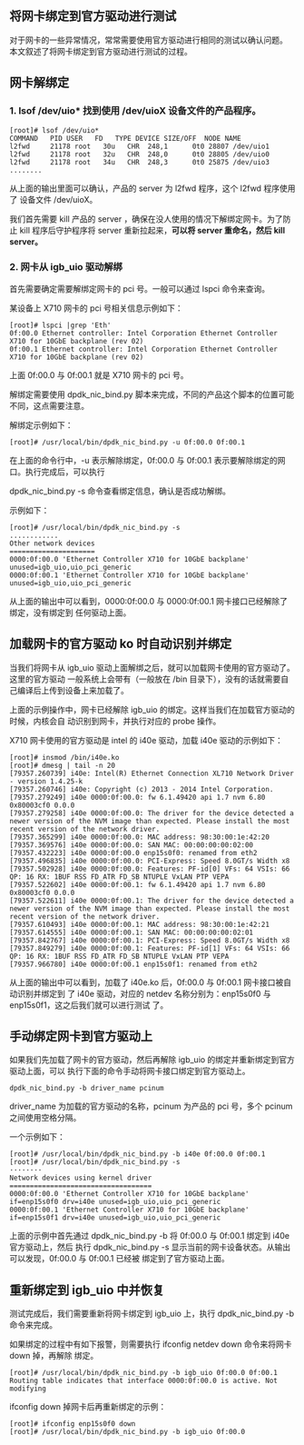 ## 将网卡绑定到官方驱动进行测试

对于网卡的一些异常情况，常常需要使用官方驱动进行相同的测试以确认问题。
本文叙述了将网卡绑定到官方驱动进行测试的过程。

## 网卡解绑定

### 1. lsof /dev/uio* 找到使用 /dev/uioX 设备文件的产品程序。

```
[root]# lsof /dev/uio*
COMMAND   PID USER   FD   TYPE DEVICE SIZE/OFF  NODE NAME
l2fwd     21178 root   30u   CHR  248,1      0t0 28807 /dev/uio1
l2fwd     21178 root   32u   CHR  248,0      0t0 28805 /dev/uio0
l2fwd     21178 root   34u   CHR  248,3      0t0 25875 /dev/uio3
........
```

从上面的输出里面可以确认，产品的 server 为 l2fwd 程序，这个 l2fwd 程序使用了
设备文件 /dev/uioX。

我们首先需要 kill 产品的 server ，确保在没人使用的情况下解绑定网卡。为了防止 
kill 程序后守护程序将 server 重新拉起来，**可以将 server 重命名，然后 kill server。**

### 2. 网卡从 igb_uio 驱动解绑

首先需要确定需要解绑定网卡的 pci 号。一般可以通过 lspci 命令来查询。

某设备上 X710 网卡的 pci 号相关信息示例如下：

```
[root]# lspci |grep 'Eth'
0f:00.0 Ethernet controller: Intel Corporation Ethernet Controller X710 for 10GbE backplane (rev 02)
0f:00.1 Ethernet controller: Intel Corporation Ethernet Controller X710 for 10GbE backplane (rev 02)
```

上面 0f:00.0 与 0f:00.1 就是 X710 网卡的 pci 号。

解绑定需要使用 dpdk_nic_bind.py 脚本来完成，不同的产品这个脚本的位置可能不同，这点需要注意。

解绑定示例如下：

```
[root]# /usr/local/bin/dpdk_nic_bind.py -u 0f:00.0 0f:00.1
```

在上面的命令行中，-u 表示解除绑定，0f:00.0 与 0f:00.1 表示要解除绑定的网口。执行完成后，可以执行

dpdk_nic_bind.py -s 命令查看绑定信息，确认是否成功解绑。

示例如下：

```
[root]# /usr/local/bin/dpdk_nic_bind.py -s
............
Other network devices
=====================
0000:0f:00.0 'Ethernet Controller X710 for 10GbE backplane' unused=igb_uio,uio_pci_generic
0000:0f:00.1 'Ethernet Controller X710 for 10GbE backplane' unused=igb_uio,uio_pci_generic

```

从上面的输出中可以看到，0000:0f:00.0 与 0000:0f:00.1 网卡接口已经解除了绑定，没有绑定到
任何驱动上面。

## 加载网卡的官方驱动 ko 时自动识别并绑定

当我们将网卡从 igb_uio 驱动上面解绑之后，就可以加载网卡使用的官方驱动了。这里的官方驱动
一般系统上会带有（一般放在 /bin 目录下），没有的话就需要自己编译后上传到设备上来加载了。

上面的示例操作中，网卡已经解除 igb_uio 的绑定。这样当我们在加载官方驱动的时候，内核会自
动识别到网卡，并执行对应的 probe 操作。

X710 网卡使用的官方驱动是 intel 的 i40e 驱动，加载 i40e 驱动的示例如下：

```
[root]# insmod /bin/i40e.ko 
[root]# dmesg | tail -n 20
[79357.260739] i40e: Intel(R) Ethernet Connection XL710 Network Driver - version 1.4.25-k
[79357.260746] i40e: Copyright (c) 2013 - 2014 Intel Corporation.
[79357.279249] i40e 0000:0f:00.0: fw 6.1.49420 api 1.7 nvm 6.80 0x80003cf0 0.0.0
[79357.279258] i40e 0000:0f:00.0: The driver for the device detected a newer version of the NVM image than expected. Please install the most recent version of the network driver.
[79357.365299] i40e 0000:0f:00.0: MAC address: 98:30:00:1e:42:20
[79357.369576] i40e 0000:0f:00.0: SAN MAC: 00:00:00:00:02:00
[79357.432223] i40e 0000:0f:00.0 enp15s0f0: renamed from eth2
[79357.496835] i40e 0000:0f:00.0: PCI-Express: Speed 8.0GT/s Width x8
[79357.502928] i40e 0000:0f:00.0: Features: PF-id[0] VFs: 64 VSIs: 66 QP: 16 RX: 1BUF RSS FD_ATR FD_SB NTUPLE VxLAN PTP VEPA
[79357.522602] i40e 0000:0f:00.1: fw 6.1.49420 api 1.7 nvm 6.80 0x80003cf0 0.0.0
[79357.522611] i40e 0000:0f:00.1: The driver for the device detected a newer version of the NVM image than expected. Please install the most recent version of the network driver.
[79357.610493] i40e 0000:0f:00.1: MAC address: 98:30:00:1e:42:21
[79357.614555] i40e 0000:0f:00.1: SAN MAC: 00:00:00:00:02:01
[79357.842767] i40e 0000:0f:00.1: PCI-Express: Speed 8.0GT/s Width x8
[79357.849279] i40e 0000:0f:00.1: Features: PF-id[1] VFs: 64 VSIs: 66 QP: 16 RX: 1BUF RSS FD_ATR FD_SB NTUPLE VxLAN PTP VEPA
[79357.966780] i40e 0000:0f:00.1 enp15s0f1: renamed from eth2
```

从上面的输出中可以看到，加载了 i40e.ko 后，0f:00.0 与 0f:00.1 网卡接口被自动识别并绑定到
了 i40e 驱动，对应的 netdev 名称分别为：enp15s0f0 与 enp15s0f1，这之后我们就可以进行测试
了。

## 手动绑定网卡到官方驱动上

如果我们先加载了网卡的官方驱动，然后再解除 igb_uio 的绑定并重新绑定到官方驱动上面，可以
执行下面的命令手动将网卡接口绑定到官方驱动上。

```
dpdk_nic_bind.py -b driver_name pcinum
```

driver_name 为加载的官方驱动的名称，pcinum 为产品的 pci 号，多个 pcinum 之间使用空格分隔。

一个示例如下：

```
[root]# /usr/local/bin/dpdk_nic_bind.py -b i40e 0f:00.0 0f:00.1
[root]# /usr/local/bin/dpdk_nic_bind.py -s
········
Network devices using kernel driver
===================================
0000:0f:00.0 'Ethernet Controller X710 for 10GbE backplane' if=enp15s0f0 drv=i40e unused=igb_uio,uio_pci_generic 
0000:0f:00.1 'Ethernet Controller X710 for 10GbE backplane' if=enp15s0f1 drv=i40e unused=igb_uio,uio_pci_generic 
```

上面的示例中首先通过 dpdk_nic_bind.py -b 将 0f:00.0 与 0f:00.1 绑定到 i40e 官方驱动上，然后
执行 dpdk_nic_bind.py -s 显示当前的网卡设备状态。从输出可以发现，0f:00.0 与 0f:00.1 已经被
绑定到了官方驱动上面。

## 重新绑定到 igb_uio 中并恢复

测试完成后，我们需要重新将网卡绑定到 igb_uio 上，执行 dpdk_nic_bind.py -b 命令来完成。

如果绑定的过程中有如下报警，则需要执行 ifconfig netdev down 命令来将网卡 down 掉，再解除
绑定。

```
[root]# /usr/local/bin/dpdk_nic_bind.py -b igb_uio 0f:00.0 0f:00.1
Routing table indicates that interface 0000:0f:00.0 is active. Not modifying
```

ifconfig down 掉网卡后再重新绑定的示例：

```
[root]# ifconfig enp15s0f0 down
[root]# /usr/local/bin/dpdk_nic_bind.py -b igb_uio 0f:00.0
```


